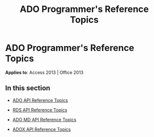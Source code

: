 ﻿---
title: ADO Programmer's Reference Topics
TOCTitle: ADO programmer's reference
ms:assetid: 26589057-87f7-45c7-8ae0-4b9208460f8a
ms:mtpsurl: https://msdn.microsoft.com/library/JJ249026(v=office.15)
ms:contentKeyID: 48543804
ms.date: 09/18/2015
mtps_version: v=office.15
---

# ADO Programmer's Reference Topics


**Applies to**: Access 2013 | Office 2013

## In this section

  - [ADO API Reference Topics](ado-api-reference-topics.md)

  - [RDS API Reference Topics](rds-api-reference-topics.md)

  - [ADO MD API Reference Topics](ado-md-api-reference-topics.md)

  - [ADOX API Reference Topics](adox-api-reference-topics.md)

